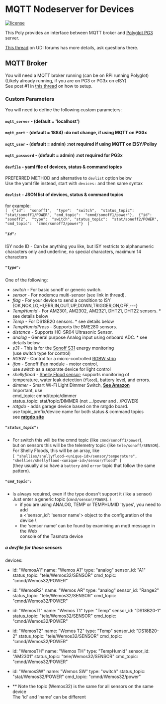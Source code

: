 # MQTT Nodeserver for Devices

[![license][license]][localLicense]

This Poly provides an interface between MQTT broker and [Polyglot PG3][poly] server.

[This thread][forum] on UDI forums has more details, ask questions there.

## MQTT Broker

You will need a MQTT broker running (can be on RPi running Polyglot) \
 (Likely already running, if you are on PG3 or PG3x on eISY) \
 See post #1 in [this thread][sonoff] on how to setup.

### Custom Parameters

You will need to define the following custom parameters:

#### `mqtt_server`  - (default = 'localhost')

#### `mqtt_port` -  (default = 1884) :do not change, if using MQTT on PG3x

#### `mqtt_user` - (default = admin) :not required if using MQTT on EISY/Polisy

#### `mqtt_password` - (default = admin) :not required for PG3x

#### `devfile` - yaml file of devices, status & command topics

PREFERRED METHOD and alternative to `devlist` option below \
Use the yaml file instead, start with `devices:` and then same syntax

#### `devlist` - JSON list of devices, status & command topics

for example: \
`[  {"id":  "sonoff1",  "type":  "switch",  "status_topic":  "stat/sonoff1/POWER", "cmd_topic":  "cmnd/sonoff1/power"},  {"id":  "sonoff2",  "type":  "switch", "status_topic":  "stat/sonoff2/POWER",  "cmd_topic":  "cmnd/sonoff2/power"}  ]`

##### `"id":`

ISY node ID - Can be anything you like, but ISY restricts to alphanumeric \
characters only and underline, no special characters, maximum 14 characters

##### `"type":`

One of the following:

- *switch* - For basic sonoff or generic switch.
- *sensor* - For nodemcu multi-sensor (see link in thread).
- *flag* - For your device to send a condition to ISY {OK,NOK,LO,HI,ERR,IN,OUT,UP,DOWN,TRIGGER,ON,OFF,---}
- *TempHumid* - For AM2301, AM2302, AM2321, DHT21, DHT22 sensors. * see details below
- *Temp* - For DS18B20 sensors. * see details below
- *TempHumidPress* - Supports the BME280 sensors.
- *distance* - Supports HC-SR04 Ultrasonic Sensor.
- *analog* - General purpose Analog input using onboard ADC. * see details below
- *s31* - This is for the [Sonoff S31][s31] energy monitoring \
(use switch type for control)
- *RGBW* - Control for a micro-controlled [RGBW strip]
- *ifan* - Sonoff [iFan] module - motor control, \
use *switch* as a separate device for light control
- *shellyflood* - [Shelly Flood sensor][Flood]; supports monitoring of \
temperature, water leak detection (`flood`), battery level, and errors.
- *dimmer* - Smart Wi-Fi Light Dimmer Switch, [**See Amazon**][dimmer] \
Important, use \
cmd_topic: cmnd/topic/dimmer \
status_topic: stat/topic/DIMMER (not .../power and ../POWER)
- *ratgdo* - adds garage device based on the ratgdo board. \
use topic_prefix/device name for both status & command topics \
see [**ratgdo site**](https://paulwieland.github.io/ratgdo/)

##### `"status_topic":`

- For switch this will be the cmnd topic (like `cmnd/sonoff1/power`), \
but on sensors this will be the telemetry topic (like `tele/sonoff/SENSOR`). \
For Shelly Floods, this will be an array, like \
`[ "shellies/shellyflood-<unique-id>/sensor/temperature", "shellies/shellyflood-<unique-id>/sensor/flood" ]` \
(they usually also have a `battery` and `error` topic that follow the same pattern).

##### `"cmd_topic":`

- Is always required, even if the type doesn't support it (like a sensor) \
Just enter a generic topic (`cmnd/sensor/POWER`). \
  - if you are using ANALOG, TEMP or TEMPHUMID 'types', you need to add \
    a <'sensor_id': 'sensor name'> object to the configuration of the device \
  - the 'sensor name' can be found by examining an mqtt message in the Web \
  console of the Tasmota device

##### a devfile for those sensors

devices:

- id: "WemosA1"
  name: "Wemos A1"
  type: "analog"
  sensor_id: "A1"
  status_topic: "tele/Wemos32/SENSOR"
  cmd_topic: "cmnd/Wemos32/POWER"
- id: "WemosR2"
  name: "Wemos AR"
  type: "analog"
  sensor_id: "Range2"
  status_topic: "tele/Wemos32/SENSOR"
  cmd_topic: "cmnd/Wemos32/POWER"
- id: "WemosT1"
  name: "Wemos T1"
  type: "Temp"
  sensor_id: "DS18B20-1"
  status_topic: "tele/Wemos32/SENSOR"
  cmd_topic: "cmnd/Wemos32/POWER"
- id: "WemosT2"
  name: "Wemos T2"
  type: "Temp"
  sensor_id: "DS18B20-2"
  status_topic: "tele/Wemos32/SENSOR"
  cmd_topic: "cmnd/Wemos32/POWER"
- id: "WemosTH"
  name: "Wemos TH"
  type: "TempHumid"
  sensor_id: "AM2301"
  status_topic: "tele/Wemos32/SENSOR"
  cmd_topic: "cmnd/Wemos32/POWER"
- id: "WemosSW"
  name: "Wemos SW"
  type: "switch"
  status_topic: "stat/Wemos32/POWER"
  cmd_topic: "cmnd/Wemos32/power"

- ** Note the topic (Wemos32) is the same for all sensors on the same device \
The 'id' and 'name' can be different

[license]: https://img.shields.io/github/license/mashape/apistatus.svg
[localLicense]: https://github.com/Trilife/udi-mqtt-pg3x/blob/main/LICENSE
[poly]: https://github.com/UniversalDevicesInc/pg3-dist
[forum]: https://forum.universal-devices.com/topic/24538-sonoff/?tab=comments#comment-244571
[sonoff]: https://forum.universal-devices.com/topic/24538-sonoff
[s31]: https://www.itead.cc/sonoff-s31.html
[ifan]: https://itead.cc/product/sonoff-ifan03-wi-fi-ceiling-fan-and-light-controller/
[RGBW strip]: http://github.com/sejgit/shelfstrip
[dimmer]: https://www.amazon.com/Dimmer-Switch-Bresuve-Wireless-Compatible/dp/B07WRJWD28?th=1
[Flood]: https://shelly-api-docs.shelly.cloud/gen1/#shelly-flood-overview
